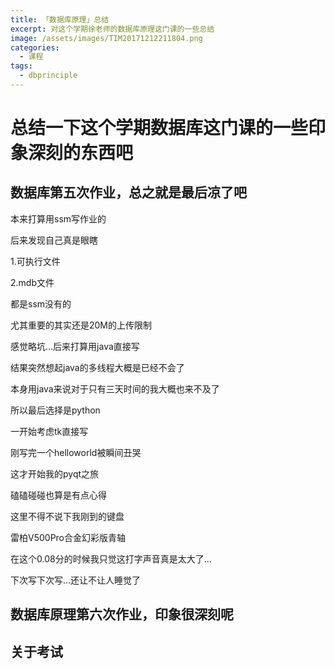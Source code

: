 ```yaml
---
title: 「数据库原理」总结
excerpt: 对这个学期徐老师的数据库原理这门课的一些总结
image: /assets/images/TIM20171212211804.png
categories:
  - 课程
tags:
  - dbprinciple
---
```

# 总结一下这个学期数据库这门课的一些印象深刻的东西吧

## 数据库第五次作业，总之就是最后凉了吧

本来打算用ssm写作业的

后来发现自己真是眼瞎

1.可执行文件

2.mdb文件

都是ssm没有的

尤其重要的其实还是20M的上传限制

感觉略坑...后来打算用java直接写

结果突然想起java的多线程大概是已经不会了

本身用java来说对于只有三天时间的我大概也来不及了

所以最后选择是python

一开始考虑tk直接写

刚写完一个helloworld被瞬间丑哭

这才开始我的pyqt之旅

磕磕碰碰也算是有点心得

这里不得不说下我刚到的键盘

雷柏V500Pro合金幻彩版青轴

在这个0.08分的时候我只觉这打字声音真是太大了...

下次写下次写...还让不让人睡觉了

## 数据库原理第六次作业，印象很深刻呢

## 关于考试